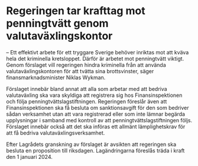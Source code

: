 # Regeringen tar krafttag mot penningtvätt genom valutaväxlingskontor

– Ett effektivt arbete för ett tryggare Sverige behöver inriktas mot att kväva hela det kriminella kretsloppet. Därför är arbetet mot penningtvätt viktigt. Genom förslaget vill regeringen hindra kriminella från att använda valutaväxlings­kontoren för att tvätta sina brottsvinster, säger finansmarknadsminister Niklas Wykman.

Förslaget innebär bland annat att alla som arbetar med att bedriva valutaväxling ska vara skyldiga att registrera sig hos Finansinspektionen och följa penningtvättslagstiftningen. Regeringen föreslår även att Finansinspektionen ska få besluta om sanktionsavgift för den som bedriver sådan verksamhet utan att vara registrerad eller som inte lämnar begärda upplysningar i samband med kontroll av att penningtvättslagstiftningen följs. Förslaget innebär också att det ska införas ett allmänt lämplighetskrav för att få bedriva valutaväxlingsverksamhet.

Efter Lagrådets granskning av förslaget är avsikten att regeringen ska besluta en proposition till riksdagen. Lagändringarna föreslås träda i kraft den 1 januari 2024.
